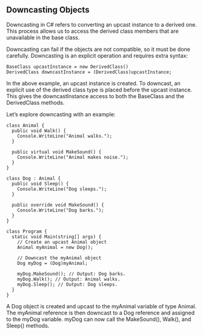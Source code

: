 ## Downcasting Objects

Downcasting in C# refers to converting an upcast instance to a derived one. This process allows us to access the derived class members that are unavailable in the base class.

Downcasting can fail if the objects are not compatible, so it must be done carefully. Downcasting is an explicit operation and requires extra syntax:

```
BaseClass upcastInstance = new DerivedClass()
DerivedClass downcastInstance = (DerivedClass)upcastInstance;

```

In the above example, an upcast instance is created. To downcast, an explicit use of the derived class type is placed before the upcast instance. This gives the downcastInstance access to both the BaseClass and the DerivedClass methods.

Let’s explore downcasting with an example:

```
class Animal {
  public void Walk() {
    Console.WriteLine("Animal walks.");
  }

  public virtual void MakeSound() {
    Console.WriteLine("Animal makes noise.");
  }
}

class Dog : Animal {
  public void Sleep() {
    Console.WriteLine("Dog sleeps.");
  }

  public override void MakeSound() {
    Console.WriteLine("Dog barks.");
  }
}

class Program {
  static void Main(string[] args) {
    // Create an upcast Animal object
    Animal myAnimal = new Dog();

    // Downcast the myAnimal object
    Dog myDog = (Dog)myAnimal;

    myDog.MakeSound(); // Output: Dog barks.
    myDog.Walk(); // Output: Animal walks.
    myDog.Sleep(); // Output: Dog sleeps.
  }
}

```

A Dog object is created and upcast to the myAnimal variable of type Animal. The myAnimal reference is then downcast to a Dog reference and assigned to the myDog variable. myDog can now call the MakeSound(), Walk(), and Sleep() methods.
